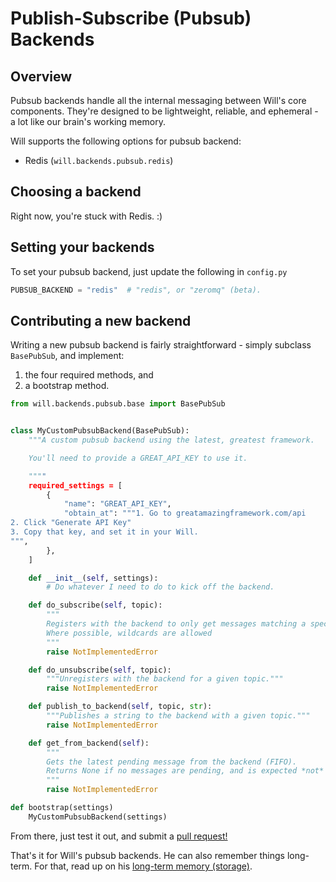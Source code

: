 # Publish-Subscribe (Pubsub) Backends

## Overview
Pubsub backends handle all the internal messaging between Will's core components.  They're designed to be lightweight, reliable, and ephemeral - a lot like our brain's working memory.

Will supports the following options for pubsub backend:

- Redis (`will.backends.pubsub.redis`)

## Choosing a backend

Right now, you're stuck with Redis. :)

## Setting your backends

To set your pubsub backend, just update the following in `config.py`

```python
PUBSUB_BACKEND = "redis"  # "redis", or "zeromq" (beta).
```


## Contributing a new backend

Writing a new pubsub backend is fairly straightforward - simply subclass `BasePubSub`, and implement:

1. the four required methods, and
2. a bootstrap method.

```python
from will.backends.pubsub.base import BasePubSub


class MyCustomPubsubBackend(BasePubSub):
    """A custom pubsub backend using the latest, greatest framework.

    You'll need to provide a GREAT_API_KEY to use it.

    """"
    required_settings = [
        {
            "name": "GREAT_API_KEY",
            "obtain_at": """1. Go to greatamazingframework.com/api
2. Click "Generate API Key"
3. Copy that key, and set it in your Will.
""",
        },
    ]

    def __init__(self, settings):
        # Do whatever I need to do to kick off the backend.

    def do_subscribe(self, topic):
        """
        Registers with the backend to only get messages matching a specific topic.
        Where possible, wildcards are allowed
        """
        raise NotImplementedError

    def do_unsubscribe(self, topic):
        """Unregisters with the backend for a given topic."""
        raise NotImplementedError

    def publish_to_backend(self, topic, str):
        """Publishes a string to the backend with a given topic."""
        raise NotImplementedError

    def get_from_backend(self):
        """
        Gets the latest pending message from the backend (FIFO).
        Returns None if no messages are pending, and is expected *not* to be blocking.
        """
        raise NotImplementedError

def bootstrap(settings)
    MyCustomPubsubBackend(settings)

```

From there, just test it out, and submit a [pull request!](https://github.com/skoczen/will/pulls)

That's it for Will's pubsub backends.  He can also remember things long-term.  For that, read up on his [long-term memory (storage)](/backends/storage).